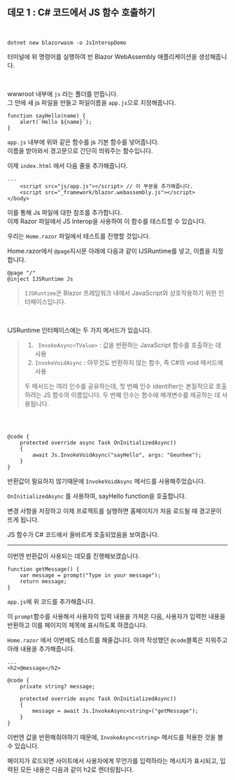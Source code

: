 ## 데모 1 : C# 코드에서 JS 함수 호출하기

<br/>

```
dotnet new blazorwasm -o JsInteropDemo
```
터미널에 위 명령어를 실행하여 빈 Blazor WebAssembly 애플리케이션을 생성해줍니다.

<br/>

wwwroot 내부에  ` js `  라는 폴더를 만듭니다. <br/>
그 안에 새 js 파일을 만들고 파일이름을 `app.js`으로 지정해줍니다.
<br/>

```
function sayHello(name) {
    alert(`Hello ${name}`);
}
```
`app.js` 내부에 위와 같은 함수를 js 기본 함수를 넣어줍니다.<br/>
이름을 받아와서 경고문으로 간단히 띄워주는 함수입니다.<br/>

이제 `index.html` 에서 다음 줄을 추가해줍니다.<br/>

```
...
    <script src="js/app.js"></script> // 이 부분을 추가해줍니다.
    <script src="_framework/blazor.webassembly.js"></script>
</body>
```

이를 통해 Js 파일에 대한 참조를 추가합니다.<br/>
이제 Razor 파일에서 JS Interop을 사용하여 이 함수를 테스트할 수 있습니다.<br/>

우리는 `Home.razor` 파일에서 테스트를 진행할 것입니다.<br/>

Home.razor에서 `@page`지시문 아래에 다음과 같이 IJSRuntime를 넣고, 이름을 지정합니다.
```
@page "/"
@inject IJSRuntime Js
```
> `IJSRuntime`은 Blazor 프레임워크 내에서 JavaScript와 상호작용하기 위한 인터페이스입니다.

<br/>

IJSRuntime 인터페이스에는 두 가지 메서드가 있습니다.
> 1. ` InvokeAsync<TValue>` : 값을 반환하는 JavaScript 함수를 호출하는 데 사용
> 2. `InvokeVoidAsync` : 아무것도 반환하지 않는 함수, 즉 C#의 void 메서드에 사용
> 
> 두 메서드는 여러 인수를 공유하는데, 첫 번째 인수 identifier는 본질적으로 호출하려는 JS 함수의 이름입니다.
> 두 번째 인수는 함수에 매개변수를 제공하는 데 사용됩니다.

<br/>

```

@code {
    protected override async Task OnInitializedAsync()
    {
        await Js.InvokeVoidAsync("sayHello", args: "Geunhee");
    }
}
```
반환값이 필요하지 않기때문에 `InvokeVoidAsync` 메서드를 사용해주었습니다. <br/>

`OnInitializedAsync` 를 사용하여, sayHello function을 호출합니다. <br/>

변경 사항을 저장하고 이제 프로젝트를 실행하면 홈페이지가 처음 로드될 때 경고문이 뜨게 됩니다.<br/>

JS 함수가 C# 코드에서 올바르게 호출되었음을 보여줍니다.<br/>

---

이번엔 반환값이 사용되는 데모를 진행해보겠습니다. <br/>

```
function getMessage() {
    var message = prompt("Type in your message");
    return message;
}
```
`app.js`에 위 코드를 추가해줍니다.<br/>

이 ` prompt `함수를 사용해서 사용자의 입력 내용을 가져온 다음, 사용자가 입력한 내용을 반환하고 이를 페이지의 제목에 표시하도록 하겠습니다.<br/>

`Home.razor` 에서 이번에도 테스트를 해줄겁니다. 아까 작성했던 `@code`블록은 지워주고 아래 내용을 추가해줍니다.

```
...
<h2>@message</h2>

@code {
    private string? message;

    protected override async Task OnInitializedAsync()
    {
        message = await Js.InvokeAsync<string>("getMessage");
    }
}
```
이번엔 값을 반환해줘야하기 때문에, `InvokeAsync<string>` 메서드를 적용한 것을 볼 수 있습니다.<br/>

페이지가 로드되면 사이트에서 사용자에게 무언가를 입력하라는 메시지가 표시되고, 입력된 모든 내용은 다음과 같이 h2로 렌더링됩니다.<br/>
